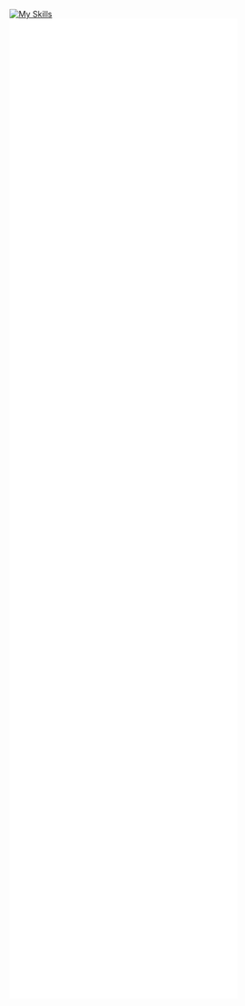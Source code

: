 [![My Skills](https://skillicons.dev/icons?i=java,kotlin,nodejs,figma&theme=dark)](https://skillicons.dev)
<br>
<img align="center" src="/github-metrics.svg" alt="Metrics" width="400">
